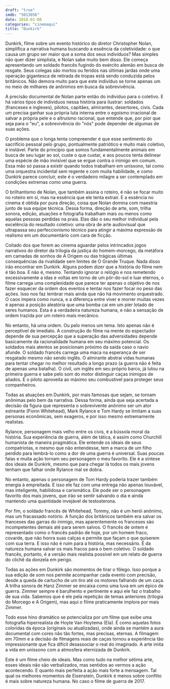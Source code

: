 ```yaml
---
draft: "true"
imdb: "5013056"
date: 2018-01-08
categories: "cinemaqui"
title: "Dunkirk"
---
```

Dunkirk, filme sobre um evento histórico do diretor Christopher Nolan, simplifica a narrativa humana buscando a essência da coletividade: o que causa um grupo ser maior que a soma dos seus indivíduos? Mas simples não quer dizer simplista, e Nolan sabe muito bem disso. Ele começa apresentando um soldado francês fugindo do exército alemão em busca de resgate. Seus colegas são mortos ou feridos nas últimas jardas onde uma operação gigantesca de retirada de tropas está sendo conduzida pelos britânicos. Não demora muito para que este indivíduo se torne apenas um no meio de milhares de anônimos em busca da sobrevivência.

A precisão documental de Nolan parte então do indivíduo para o coletivo. E há vários tipos de indivíduos nessa história para ilustrar: soldados (franceses e ingleses), pilotos, capitães, almirantes, desertores, civis. Cada um precisa ganhar sua própria luta interna entre o egoísmo irracional de salvar a própria pele e o altruísmo racional, que entende que, por pior que seja para o "eu", a sobrevivência do "nós" pode depender de algumas de suas ações.

O problema que o longa tenta compreender é que esse sentimento do sacrifício pessoal pelo grupo, pontualmente patriótico e muito mais coletivo, é instável. Parte do princípio que somos fundamentalmente animais em busca de seu lugar ao sol, custe o que custar, e aos poucos tenta delinear uma espécie de mão invisível que se ergue contra o inimigo em comum. Essa mão só passa a existir quando todos trabalham em uníssono, tal como uma orquestra incidental sem regente e com muita habilidade, e como Dunkirk parece concluir, este é o verdadeiro milagre a ser contemplado em condições extremas como uma guerra.

O brilhantismo de Nolan, que também assina o roteiro, é não se focar muito no roteiro em si, mas na essência que ele tenta extrair. E a essência no cinema é obtida por pura direção, coisa que Nolan domina com maestria junto de sua equipe técnica. Dessa forma, direção de arte, som, trilha sonora, edição, atuações e fotografia trabalham mais ou menos como aquelas pessoas perdidas na praia. Elas dão o seu melhor individual pela excelência do resultado coletivo: uma obra de arte audiovisual que ultrapassa seu perfeccionismo técnico para atingir a máxima expressão de realismo em um documentário com cara de ficção.

Coitado dos que forem ao cinema aguardar pelos intrincados jogos narrativos do diretor da trilogia da justiça do homem-morcego, da metáfora em camadas de sonhos de A Origem ou das trágicas últimas consequências da rivalidade sem limites de O Grande Truque. Nada disso irão encontrar em Dunkirk. Alguns podem dizer que a história do filme nem é tão boa. E não é, mesmo. Tentando ignorar o relógio e nos remetendo excessivamente a idas e voltas em torno de um pôr-do-sol e luar eternos, o filme carrega uma complexidade que parece ter apenas o objetivo de nos fazer esquecer da ordem dos eventos e tentar nos fazer focar no peso das ações. Isso nos faz lembrar mais ainda que não há movimento orquestrado. O caos impera como nunca, e a diferença entre viver e morrer muitas vezes é apenas a posição aleatória que uma bomba cai em um píer lotado de seres humanos. Esta é a verdadeira natureza humana, e não a sensação de ordem trazida por um roteiro mais mecânico.

No entanto, há uma ordem. Ou pelo menos um tema. Isto apenas não é perceptível de imediato. A construção do filme na mente do espectador depende de sua percepção que a superação das adversidades depende basicamente da racionalidade humana em seu máximo potencial. Os soldados mais atentos se posicionam próximo da saída caso o navio afunde. O soldado francês carrega uma maca na esperança de ser resgatado mesmo não sendo inglês. O almirante abstrai vidas humanas para tentar chegar no melhor resultado a longo prazo (a guerra não é feita de apenas uma batalha). O civil, um inglês em seu próprio barco, já lutou na primeira guerra e sabe pelo som do motor distinguir caças inimigos de aliados. E o piloto aproveita ao máximo seu combustível para proteger seus companheiros.

Todas as atuações em Dunkirk, por mais famosas que sejam, se tornam anônimas pelo bem da narrativa. Dessa forma, ainda que seja acertada a decisão da figura que representa o sobrevivente anônimo ser um ator estreante (Fionn Whitehead), Mark Rylance e Tom Hardy se limitam a suas personas econômicas, sem exageros, e por isso mesmo extremamente realistas.

Rylance, personagem mais velho entre os civis, é a bússola moral da história. Sua experiência de guerra, além de tática, é assim como Churchill humanista de maneira pragmática. Ele entende os ideais de seus compatriotas, e mesmo que não entendesse, tem a marca de um filho perdido para lembrá-lo como a dor de uma guerra é universal. Suas poucas falas e muita ação tornam seu personagem o meu favorito. Ele é a síntese dos ideais de Dunkirk, mesmo que para chegar lá todos os mais jovens tenham que falhar onde Rylance mal se dobra.

No entanto, apenas o personagem de Tom Hardy poderia trazer também energia à empreitada. E isso ele faz com uma entrega não apenas louvável, mas inteligente, habilidosa e carismática. Ele pode ser o personagem favorito dos mais jovens, que irão se sentir salvando o dia e ainda mantendo uma quantidade invejável de testosterona.

Por fim, o soldado francês de Whitehead, Tommy, não é um herói anônimo, mas um fracassado notório. A função dos britânicos também era salvar os franceses das garras do inimigo, mas aparentemente os franceses são incompetentes demais até para serem salvos. O francês de ontem é representado como o francês padrão de hoje, por um homem fraco, covarde, que não honra suas calças e permite que façam o que quiserem com sua terra. E isso não é ruim para a história, mas necessário. É da natureza humana salvar os mais fracos para o bem coletivo. O soldado francês, portanto, é a versão mais realista possível em um relato de guerra do clichê da donzela em perigo.

Todas as ações em Dunkirk são momentos de tirar o fôlego. Isso porque a sua edição de som nos permite acompanhar cada evento com precisão, desde a queda de cartucho de um tiro até os motores falhando de um caça. A trilha sonora de Hanz Zimmer se encaixa como uma luva em um épico de guerra. Zimmer sempre é barulhento e pertinente e aqui ele faz o trabalho de sua vida. Sabemos que é ele pela repetição de temas anteriores (trilogia do Morcego e A Origem), mas aqui o filme praticamente implora por mais Zimmer.

Todo esse hino dramático se potencializa por um filme que exibe uma fotografia hiperrealista de Hoyte Van Hoytema (Ela). É como aquelas fotos coloridas da época (originais ou atualizadas), onde ainda se mantém a aura documental com cores não tão fortes, mas precisas, eternas. A filmagem em 70mm e a decisão de filmagens reais de caças tornou a experiência tão impressionante que fica difícil desassociar o real do imaginado. A arte imita a vida em uníssono com a atmosfera eternizada de Dunkirk.

Este é um filme cheio de ideais. Mas como tudo na melhor sétima arte, esses ideais não são verbalizados, mas sentidos ao vermos a ação acontecendo. E quanto mais perfeita a ação mais forte a mensagem. Tal qual os melhores momentos de Eisenstein, Dunkirk é menos sobre conflito é mais sobre natureza humana. No caso o filme de guerra de 2017.
